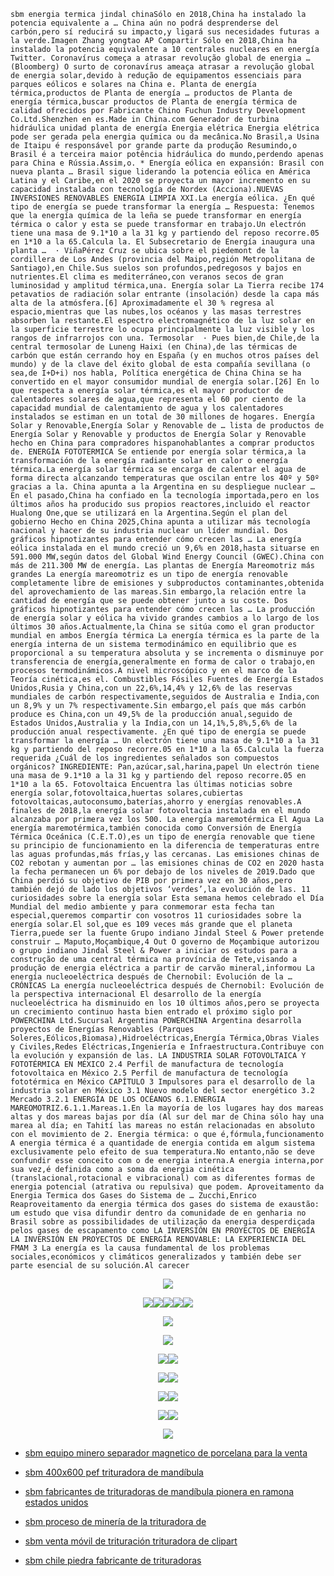 
```
sbm energia termica jindal chinaSólo en 2018,China ha instalado la potencia equivalente a … China aún no podrá desprenderse del carbón,pero sí reducirá su impacto,y ligará sus necesidades futuras a la verde.Imagen Zhang yongtao AP Compartir Sólo en 2018,China ha instalado la potencia equivalente a 10 centrales nucleares en energía Twitter. Coronavírus começa a atrasar revolução global de energia … (Bloomberg) O surto de coronavírus ameaça atrasar a revolução global de energia solar,devido à redução de equipamentos essenciais para parques eólicos e solares na China e. Planta de energía térmica,productos de Planta de energía … productos de Planta de energía térmica,buscar productos de Planta de energía térmica de calidad ofrecidos por Fabricante Chino Fuchun Industry Development Co.Ltd.Shenzhen en es.Made in China.com Generador de turbina hidráulica unidad planta de energía Energia elétrica Energia elétrica pode ser gerada pela energia química ou da mecânica.No Brasil,a Usina de Itaipu é responsável por grande parte da produção Resumindo,o Brasil é a terceira maior potência hidráulica do mundo,perdendo apenas para China e Rússia.Assim,o. * Energía eólica en expansión: Brasil con nueva planta … Brasil sigue liderando la potencia eólica en América Latina y el Caribe,en el 2020 se proyecta un mayor incremento en su capacidad instalada con tecnología de Nordex (Acciona).NUEVAS INVERSIONES RENOVABLES ENERGIA LIMPIA XXI.La energía eólica. ¿En qué tipo de energía se puede transformar la energía … Respuesta: Tenemos que la energía química de la leña se puede transformar en energía térmica o calor y esta se puede transformar en trabajo.Un electrón tiene una masa de 9.1*10 a la 31 kg y partiendo del reposo recorre.05 en 1*10 a la 65.Calcula la. El Subsecretario de Energía inaugura una planta …  · ViñaPérez Cruz se ubica sobre el piedemont de la cordillera de Los Andes (provincia del Maipo,región Metropolitana de Santiago),en Chile.Sus suelos son profundos,pedregosos y bajos en nutrientes.El clima es mediterráneo,con veranos secos de gran luminosidad y amplitud térmica,una. Energía solar La Tierra recibe 174 petavatios de radiación solar entrante (insolación) desde la capa más alta de la atmósfera.[6] Aproximadamente el 30 % regresa al espacio,mientras que las nubes,los océanos y las masas terrestres absorben la restante.El espectro electromagnético de la luz solar en la superficie terrestre lo ocupa principalmente la luz visible y los rangos de infrarrojos con una. Termosolar  · Pues bien,de Chile,de la central termosolar de Luneng Haixi (en China),de las térmicas de carbón que están cerrando hoy en España (y en muchos otros países del mundo) y de la clave del éxito global de esta compañía sevillana (o sea,de I+D+i) nos habla, Política energética de China China se ha convertido en el mayor consumidor mundial de energía solar.[26] En lo que respecta a energía solar térmica,es el mayor productor de calentadores solares de agua,que representa el 60 por ciento de la capacidad mundial de calentamiento de agua y los calentadores instalados se estiman en un total de 30 millones de hogares. Energía Solar y Renovable,Energía Solar y Renovable de … lista de productos de Energía Solar y Renovable y productos de Energía Solar y Renovable hecho en China para compradores hispanohablantes a comprar productos de. ENERGÍA FOTOTERMICA Se entiende por energía solar térmica,a la transformación de la energía radiante solar en calor o energía térmica.La energía solar térmica se encarga de calentar el agua de forma directa alcanzando temperaturas que oscilan entre los 40º y 50º gracias a la. China apunta a la Argentina en su despliegue nuclear … En el pasado,China ha confiado en la tecnología importada,pero en los últimos años ha producido sus propios reactores,incluido el reactor Hualong One,que se utilizará en la Argentina.Según el plan del gobierno Hecho en China 2025,China apunta a utilizar más tecnología nacional y hacer de su industria nuclear un líder mundial. Dos gráficos hipnotizantes para entender cómo crecen las … La energía eólica instalada en el mundo creció un 9,6% en 2018,hasta situarse en 591.000 MW,según datos del Global Wind Energy Council (GWEC).China con más de 211.300 MW de energía. Las plantas de Energía Mareomotriz más grandes La energía mareomotriz es un tipo de energía renovable completamente libre de emisiones y subproductos contaminantes,obtenida del aprovechamiento de las mareas.Sin embargo,la relación entre la cantidad de energía que se puede obtener junto a su coste. Dos gráficos hipnotizantes para entender cómo crecen las … La producción de energía solar y eólica ha vivido grandes cambios a lo largo de los últimos 30 años.Actualmente,la China se sitúa como el gran productor mundial en ambos Energía térmica La energía térmica es la parte de la energía interna de un sistema termodinámico en equilibrio que es proporcional a su temperatura absoluta y se incrementa o disminuye por transferencia de energía,generalmente en forma de calor o trabajo,en procesos termodinámicos.A nivel microscópico y en el marco de la Teoría cinética,es el. Combustibles Fósiles Fuentes de Energía Estados Unidos,Rusia y China,con un 22,6%,14,4% y 12,6% de las reservas mundiales de carbón respectivamente,seguidos de Australia e India,con un 8,9% y un 7% respectivamente.Sin embargo,el país que más carbón produce es China,con un 49,5% de la producción anual,seguido de Estados Unidos,Australia y la India,con un 14,1%,5,8%,5,6% de la producción anual respectivamente. ¿En qué tipo de energía se puede transformar la energía … Un electrón tiene una masa de 9.1*10 a la 31 kg y partiendo del reposo recorre.05 en 1*10 a la 65.Calcula la fuerza requerida ¿Cuál de los ingredientes señalados son compuestos orgánicos? INGREDIENTE: Pan,azúcar,sal,harina,papel Un electrón tiene una masa de 9.1*10 a la 31 kg y partiendo del reposo recorre.05 en 1*10 a la 65. Fotovoltaica Encuentra las últimas noticias sobre energía solar,fotovoltaica,huertas solares,cubiertas fotovoltaicas,autoconsumo,baterías,ahorro y energías renovables.A finales de 2018,la energía solar fotovoltacia instalada en el mundo alcanzaba por primera vez los 500. La energía maremotérmica El Agua La energía maremotérmica,también conocida como Conversión de Energía Térmica Oceánica (C.E.T.O),es un tipo de energía renovable que tiene su principio de funcionamiento en la diferencia de temperaturas entre las aguas profundas,más frías,y las cercanas. Las emisiones chinas de CO2 rebotan y aumentan por … las emisiones chinas de CO2 en 2020 hasta la fecha permanecen un 6% por debajo de los niveles de 2019.Dado que China perdió su objetivo de PIB por primera vez en 30 años,pero también dejó de lado los objetivos ‘verdes’,la evolución de las. 11 curiosidades sobre la energía solar Esta semana hemos celebrado el Día Mundial del medio ambiente y para conmemorar esta fecha tan especial,queremos compartir con vosotros 11 curiosidades sobre la energía solar.El sol,que es 109 veces más grande que el planeta Tierra,puede ser la fuente Grupo indiano Jindal Steel & Power pretende construir … Maputo,Moçambique,4 Out O governo de Moçambique autorizou o grupo indiano Jindal Steel & Power a iniciar os estudos para a construção de uma central térmica na província de Tete,visando a produção de energia eléctrica a partir de carvão mineral,informou La energía nucleoeléctrica después de Chernobil: Evolución de la … CRÓNICAS La energía nucleoeléctrica después de Chernobil: Evolución de la perspectiva internacional El desarrollo de la energía nucleoeléctrica ha disminuido en los 10 últimos años,pero se proyecta un crecimiento continuo hasta bien entrado el próximo siglo por POWERCHINA Ltd.Sucursal Argentina POWERCHINA Argentina desarrolla proyectos de Energías Renovables (Parques Soleres,Eólicos,Biomasa),Hidroeléctricas,Energía Térmica,Obras Viales y Civiles,Redes Eléctricas,Ingeniería e Infraestructura.Contribuye con la evolución y expansión de las. LA INDUSTRIA SOLAR FOTOVOLTAICA Y FOTOTÉRMICA EN MÉXICO 2.4 Perfil de manufactura de tecnología fotovoltaica en México 2.5 Perfil de manufactura de tecnología fototérmica en México CAPÍTULO 3 Impulsores para el desarrollo de la industria solar en México 3.1 Nuevo modelo del sector energético 3.2 Mercado 3.2.1 ENERGÍA DE LOS OCÉANOS 6.1.ENERGIA MAREOMOTRIZ.6.1.1.Mareas.1.En la mayoría de los lugares hay dos mareas altas y dos mareas bajas por día (Al sur del mar de China sólo hay una marea al día; en Tahití las mareas no están relacionadas en absoluto con el movimiento de 2. Energia térmica: o que é,fórmula,funcionamento A energia térmica é a quantidade de energia contida em algum sistema exclusivamente pelo efeito de sua temperatura.No entanto,não se deve confundir esse conceito com o de energia interna.A energia interna,por sua vez,é definida como a soma da energia cinética (translacional,rotacional e vibracional) com as diferentes formas de energia potencial (atrativa ou repulsiva) que podem. Aproveitamento da Energia Termica dos Gases do Sistema de … Zucchi,Enrico Reaproveitamento da energia térmica dos gases do sistema de exaustão: um estudo que visa difundir dentro da comunidade de en genharia no Brasil sobre as possibilidades de utilização da energia desperdiçada pelos gases de escapamento como LA INVERSIÓN EN PROYECTOS DE ENERGÍA LA INVERSIÓN EN PROYECTOS DE ENERGÍA RENOVABLE: LA EXPERIENCIA DEL FMAM 3 La energía es la causa fundamental de los problemas sociales,económicos y climáticos generalizados y también debe ser parte esencial de su solución.Al carecer 
```

<div align="center">

<a href="https://es-crusher.shibang-china.com/github&k=sbm+energia+termica+jindal+china"><img src="https://static.shibang-china.com/es/crusher/logo.jpg"></a>

<a href="https://es-crusher.shibang-china.com/github&k=sbm+energia+termica+jindal+china"><img src="https://static.shibang-china.com/es/crusher/index.jpg"></a><a href="https://es-crusher.shibang-china.com/material.htmlgithub&k=sbm+energia+termica+jindal+china"><img src="https://static.shibang-china.com/es/crusher/material.jpg"></a><a href="https://es-crusher.shibang-china.com/application.htmlgithub&k=sbm+energia+termica+jindal+china"><img src="https://static.shibang-china.com/es/crusher/application.jpg"></a><a href="https://es-crusher.shibang-china.com/aboutus.htmlgithub&k=sbm+energia+termica+jindal+china"><img src="https://static.shibang-china.com/es/crusher/aboutus.jpg"></a><a href="https://es-crusher.shibang-china.com/contact.htmlgithub&k=sbm+energia+termica+jindal+china"><img src="https://static.shibang-china.com/es/crusher/contact.jpg"></a>

<a href="https://es-crusher.shibang-china.com/github&k=sbm+energia+termica+jindal+china"><img src="https://static.shibang-china.com/es/crusher/banner.jpg"></a>

<a href="https://swt.shibang-china.com/github&k=sbm+energia+termica+jindal+china"><img src="https://static.shibang-china.com/es/crusher/text.jpg"></a>

<a href="https://swt.shibang-china.com/github&k=sbm+energia+termica+jindal+china"><img src="https://static.shibang-china.com/es/crusher/chat.jpg"></a><a href="https://es-crusher.shibang-china.com/contact.htmlgithub&k=sbm+energia+termica+jindal+china"><img src="https://static.shibang-china.com/es/crusher/message.jpg"></a>

<a href="https://es-crusher.shibang-china.com/products/pe.htmlgithub&k=sbm+energia+termica+jindal+china"><img src="https://static.shibang-china.com/es/crusher/pe.jpg"></a><a href="https://es-crusher.shibang-china.com/products/pf.htmlgithub&k=sbm+energia+termica+jindal+china"><img src="https://static.shibang-china.com/es/crusher/pf.jpg"></a>

<a href="https://es-crusher.shibang-china.com/products/hpt.htmlgithub&k=sbm+energia+termica+jindal+china"><img src="https://static.shibang-china.com/es/crusher/hpt.jpg"></a><a href="https://es-crusher.shibang-china.com/products/vsi.htmlgithub&k=sbm+energia+termica+jindal+china"><img src="https://static.shibang-china.com/es/crusher/vsi.jpg"></a>

<a href="https://es-crusher.shibang-china.com/products/klv.htmlgithub&k=sbm+energia+termica+jindal+china"><img src="https://static.shibang-china.com/es/crusher/klv.jpg"></a><a href="https://es-crusher.shibang-china.com/products/portable.htmlgithub&k=sbm+energia+termica+jindal+china"><img src="https://static.shibang-china.com/es/crusher/portable.jpg"></a>

<a href="https://swt.shibang-china.com/github&k=sbm+energia+termica+jindal+china"><img src="https://static.shibang-china.com/es/crusher/case.jpg"></a>

</div>


* [sbm equipo minero separador magnetico de porcelana para la venta](sbm%20equipo%20minero%20separador%20magnetico%20de%20porcelana%20para%20la%20venta.md)

* [sbm 400x600 pef trituradora de mandíbula](sbm%20400x600%20pef%20trituradora%20de%20mand%C3%ADbula.md)

* [sbm fabricantes de trituradoras de mandíbula pionera en ramona estados unidos](sbm%20fabricantes%20de%20trituradoras%20de%20mand%C3%ADbula%20pionera%20en%20ramona%20estados%20unidos.md)

* [sbm proceso de minería de la trituradora de](sbm%20proceso%20de%20miner%C3%ADa%20de%20la%20trituradora%20de.md)

* [sbm venta móvil de trituración trituradora de clipart](sbm%20venta%20m%C3%B3vil%20de%20trituraci%C3%B3n%20trituradora%20de%20clipart.md)

* [sbm chile piedra fabricante de trituradoras](sbm%20chile%20piedra%20fabricante%20de%20trituradoras.md)